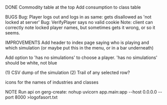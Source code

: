 DONE
Commodity table at the top
Add consumption to class table

BUGS
Bug: Player logs out and logs in as same: gets disallowed as 'not locked at server'
Bug: VerifyPlayer says no valid cookie
Note: client can correctly note locked player names, but sometimes gets it wrong, or so it seems.

IMPROVEMENTS
Add header to index page saying who is playing and which simulation (or maybe put this in the menu, or in a bar underneath)

Add option to 'has no simulations' to choose a player.
'has no simulations' should be white, not blue

(1) CSV dump of the simulation
(2) Trail of any selected row?


icons for the names of industries and classes

NOTE
Run api on gerg-create:
    nohup uvicorn app.main:app --host 0.0.0.0 --port 8000 >logofasort.txt


